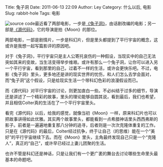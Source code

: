 Title: 兔子洞
Date: 2011-06-13 22:09
Author: Ley
Category: 什么以后, 电影
Slug: rabbit-hole
Tags: 电影

![source
code][]最近看了两部电影，一步是[《兔子洞》][]，由话剧改编的电影；另一部是[《源代码》][]，它的导演是拍《Moon》的那位。

两部电影，一部是剧情片，一步是科幻片，但是里头都提到了平行宇宙的概念，这或许是我想一起写篇影评的原因吧。

对于《兔子洞》，平行宇宙只是主人公寄托哀伤的一种假设，当现实中的自己无法突如其来的变故，当生活变得举步维艰。或许有那么一个兔子洞，让你可以进入另一个平行宇宙，看到那里的自己，过着不一样的生活，或许会更快乐吧。不过，电影《兔子洞》里头，更多地还是讲的现实世界的忧伤，和人们怎么去学会面对，而“兔子洞”这个假设，只是给现实生活一个带科幻色彩的浪漫假设而已。<!--more-->

而《源代码》对平行宇宙的讨论，则更加直白一些。不必纠结于过多的细节，导演还是讲述了一个精彩的故事，里头的理论能够自圆其说，看到最后，我们也希望，并且相信Colter真的生活在了一个平行宇宙里头。

看完《源代码》以后，给我的感觉，就像当初《Moon》一样，原来科幻片也可以把故事讲得如此优雅。其实两个故事里头，都能看到一点希腊神话里头西西弗斯的影子。前者是一遍遍地重复那八分钟的追寻，后者则是一次次克隆体重复的工作。只是在《源代码》的最后，Colter经过抗争，终于让自己（的思维）能在一个“美好”的平行宇宙继续下去。而在《Moon》里头，主角最终发现自己只是一个“克隆人”，真正的“自己”，或许早已经过上妻儿团聚的生活。

也许不管是科幻还是神话，只是让我们有一个更广袤的舞台去讨论哪些生命里头最基本的命题吧。

  [source code]: http://img3.douban.com/mpic/s4614668.jpg
  [《兔子洞》]: http://movie.douban.com/subject/3641108/ "兔子洞"
  [《源代码》]: http://movie.douban.com/subject/3075287/ "源代码"
